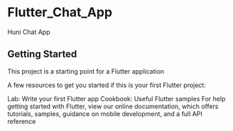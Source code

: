 # Flutter_Chat_App
Huni Chat App

## Getting Started
This project is a starting point for a Flutter application

A few resources to get you started if this is your first Flutter project:

Lab: Write your first Flutter app
Cookbook: Useful Flutter samples
For help getting started with Flutter, view our online documentation, which offers tutorials, samples, guidance on mobile development, and a full API reference

